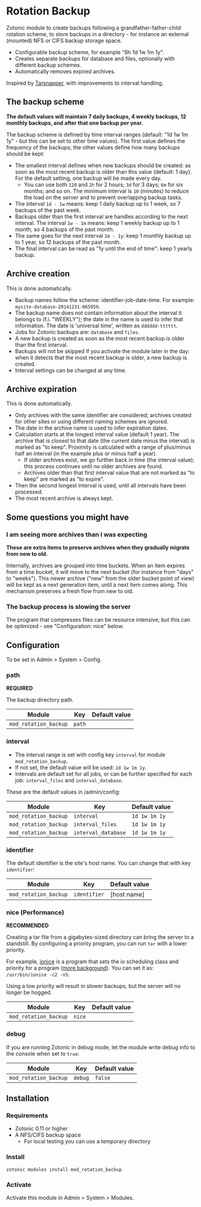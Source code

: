 # Rotation Backup

Zotonic module to create backups following a grandfather-father-child rotation scheme, to store backups in a directory - for instance an external (mounted) NFS or CIFS backup storage space.

* Configurable backup scheme, for example "6h 1d 1w 1m 1y".
* Creates separate backups for database and files, optionally with different backup schemes.
* Automatically removes expired archives.

Inspired by [Tarsnapper](https://github.com/miracle2k/tarsnapper), with improvements to interval handling.


## The backup scheme

**The default values will maintain 7 daily backups, 4 weekly backups, 12 monthly backups, and after that one backup per year.**

The backup scheme is defined by time interval ranges (default: "1d 1w 1m 1y" - but this can be set to other time values). The first value defines the frequency of the backups; the other values define how many backups should be kept:

* The smallest interval defines when new backups should be created: as soon as the most recent backup is older than this value (default: 1 day). For the default setting, one backup will be made every day.
  * You can use  both `120` and `2h` for 2 hours; `3d` for 3 days; `6m` for six months; and so on. The minimum interval is `10` (minutes) to reduce the load on the server and to prevent overlapping backup tasks.
* The interval `1d - 1w` means: keep 1 daily backup up to 1 week, so 7 backups of the past week.
* Backups older than the first interval are handles according to the next interval. The interval `1w - 1m` means: keep 1 weekly backup up to 1 month, so 4 backups of the past month.
* The same goes for the next interval `1m - 1y`: keep 1 monthly backup up to 1 year, so 12 backups of the past month.
* The final interval can be read as "1y until the end of time": keep 1 yearly backup.


## Archive creation

This is done automatically.

* Backup names follow the scheme: identifier-job-date-time. For example: `mysite-database-20141231-065959`.
* The backup name does not contain information about the interval it belongs to (f.i. "WEEKLY");  the date in the name is used to infer that information. The date is 'universal time', written as `dddddd-tttttt`.
* Jobs for Zotonic backups are: `database` and `files`.
* A new backup is created as soon as the most recent backup is older than the first interval.
* Backups will not be skipped if you activate the module later in the day: when it detects that the most recent backup is older, a new backup is created.
* Interval settings can be changed at any time.


## Archive expiration
 
This is done automatically.

* Only archives with the same identifier are considered; archives created for other sites or using different naming schemes are ignored.
* The date in the archive name is used to infer expiration dates. 
* Calculation starts at the longest interval value (default 1 year). The archive that is closest to that date (the current date minus the interval) is marked as "to keep". Proximity is calculated with a range of plus/minus half an interval (in the example plus or minus half a year).
  * If older archives exist, we go further back in time (the interval value); this process continues until no older archives are found.
  * Archives older than that first interval value that are not marked as "to keep" are marked as "to expire".
* Then the second longest interval is used, until all intervals have been processed.
* The most recent archive is always kept.


## Some questions you might have

### I am seeing more archives than I was expecting

**These are extra items to preserve archives when they gradually migrate from new to old.**

Internally, archives are grouped into time buckets. When an item expires from a time bucket, it will move to the next bucket (for instance from "days" to "weeks"). This newer archive ("new" from the older bucket point of view) will be kept as a next generation item, until a next item comes along. This mechanism preserves a fresh flow from new to old. 

### The backup process is slowing the server

The program that compresses files can be resource intensive, but this can be optimized  - see "Configuration: nice" below.


## Configuration

To be set in Admin > System > Config. 

### path

**REQUIRED**

The backup directory path.

| Module | Key | Default value |
|--------|-----|-------|
| `mod_rotation_backup` | `path` | |

### interval

* The interval range is set with config key `interval` for module `mod_rotation_backup`.
* If not set, the default value will be used: `1d 1w 1m 1y`.
* Intervals are default set for all jobs, or can be further specified for each job: `interval_files` and `interval_database`.

These are the default values in /admin/config:

| Module | Key | Default value |
|--------|-----|-------|
| `mod_rotation_backup` | `interval`          | `1d 1w 1m 1y`  |
| `mod_rotation_backup` | `interval_files`    | `1d 1w 1m 1y`  |
| `mod_rotation_backup` | `interval_database` | `1d 1w 1m 1y`  |


### identifier

The default identifier is the site's host name. You can change that with key `identifier`:

| Module | Key | Default value |
|--------|-----|-------|
| `mod_rotation_backup` | `identifier`          | [host name]  |


### nice (Performance)

**RECOMMENDED**

Creating a tar file from a gigabytes-sized directory can bring the server to a standstill. By configuring a priority program, you can run `tar` with a lower priority.

For example, [ionice](https://linux.die.net/man/1/ionice) is a program that sets the io scheduling class and priority for a program ([more background](https://www.askapache.com/optimize/optimize-nice-ionice/#ionice)). You can set it as: `/usr/bin/ionice -c2 -n5`.

Using a low priority will result in slower backups, but the server will no longer be hogged.

| Module | Key | Default value |
|--------|-----|-------|
| `mod_rotation_backup` | `nice`          |   |


### debug

If you are running Zotonic in debug mode, let the module write debug info to the console when set to `true`:

| Module | Key | Default value |
|--------|-----|-------|
| `mod_rotation_backup` | `debug`          | `false`  |



## Installation

### Requirements

* Zotonic 0.11 or higher
* A NFS/CIFS backup space
  * For local testing you can use a temporary directory


### Install

    zotonic modules install mod_rotation_backup


### Activate

Activate this module in Admin > System > Modules. 

